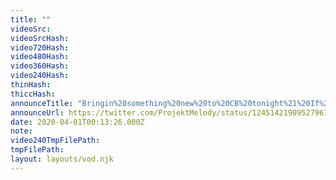```yaml
---
title: ""
videoSrc: 
videoSrcHash: 
video720Hash: 
video480Hash: 
video360Hash: 
video240Hash: 
thinHash: 
thiccHash: 
announceTitle: "Bringin%20something%20new%20to%20CB%20tonight%21%20If%20you%20want%20cozy%20with%20a%20splash%20of%20lovense%2C%20then%20you%20should%20pop%20on%20over%20to%20my%20room.%20%20This%20chill%20af%20stream%20was%20brought%20to%20you%20by%20%40FAKKU%20%28thanks%20for%20making%20all%20your%20porn%20free%20these%20two%20weeks%20to%20all%20the%20ppl%20stuck%20inside%29"
announceUrl: https://twitter.com/ProjektMelody/status/1245142190952796167
date: 2020-04-01T00:13:26.000Z
note: 
video240TmpFilePath: 
tmpFilePath: 
layout: layouts/vod.njk
---
```

